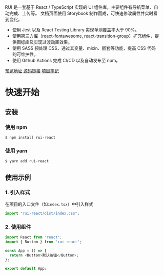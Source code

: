 RUI 是一套基于 React / TypeScript 实现的 UI 组件库，主要组件有导航菜单、自动完成、上传等。
文档页面使用 Storybook 制作而成，可快速修改属性并实时看到变化。

- 使用 Jest 以及 React Testing Library 实现单测覆盖率大于 90%。
- 使用第三方库（react-fontawesome, react-transition-group）扩充组件，提供图标库及实现过渡动画效果。
- 使用 SASS 预处理 CSS，通过其变量、mixin、嵌套等功能，提高 CSS 代码的可维护性。
- 使用 Github Actions 完成 CI/CD 以及自动发布至 npm。

[预览地址](https://yilunyuwan.gitee.io/rui/) [源码链接](https://gitee.com/yilunyuwan/RUI) [项目笔记](https://gitee.com/yilunyuwan/RUI/wikis/pages)

# 快速开始

## 安装

### 使用 npm

```shell
$ npm install rui-react
```

### 使用 yarn

```shell
$ yarn add rui-react
```

## 使用示例

### 1. 引入样式

在项目的入口文件（如`index.tsx`）中引入样式

```js
import "rui-react/dist/index.css";
```

### 2. 使用组件

```js
import React from "react";
import { Button } from "rui-react";

const App = () => {
  return <Button>默认按钮</Button>;
};

export default App;
```
